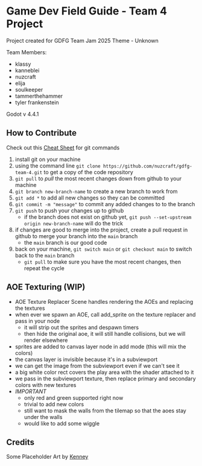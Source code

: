 # Game Dev Field Guide - Team 4 Project

Project created for GDFG Team Jam 2025
Theme - Unknown

Team Members:

- klassy
- kanneblei
- nuzcraft
- elija
- soulkeeper
- tammerthehammer
- tyler frankenstein

Godot v 4.4.1

## How to Contribute

Check out this [Cheat Sheet](https://education.github.com/git-cheat-sheet-education.pdf) for git commands

1. install git on your machine
2. using the command line `git clone https://github.com/nuzcraft/gdfg-team-4.git` to get a copy of the code repository
3. `git pull` to _pull_ the most recent changes down from github to your machine
4. `git branch new-branch-name` to create a new branch to work from
5. `git add *` to add all new changes so they can be committed
6. `git commit -m "message"` to commit any added changes to to the branch
7. `git push` to push your changes up to github
   - if the branch does not exist on github yet, `git push --set-upstream origin new-branch-name` will do the trick
8. if changes are good to merge into the project, create a pull request in github to merge your branch into the `main` branch
   - the `main` branch is our good code
9. back on your machine, `git switch main` or `git checkout main` to switch back to the `main` branch
   - `git pull` to make sure you have the most recent changes, then repeat the cycle

## AOE Texturing (WIP)

- AOE Texture Replacer Scene handles rendering the AOEs and replacing the textures
- when ever we spawn an AOE, call add_sprite on the texture replacer and pass in your node
  - it will strip out the sprites and despawn timers
  - then hide the original aoe, it will still handle collisions, but we will render elsewhere
- sprites are added to canvas layer node in add mode (this will mix the colors)
- the canvas layer is invisible because it's in a subviewport
- we can get the image from the subviewport even if we can't see it
- a big white color rect covers the play area with the shader attached to it
- we pass in the subviewport texture, then replace primary and secondary colors with new textures
- _IMPORTANT_
  - only red and green supported right now
  - trivial to add new colors
  - still want to mask the walls from the tilemap so that the aoes stay under the walls
  - would like to add some wiggle

## Credits

Some Placeholder Art by [Kenney](https://kenney.nl)
